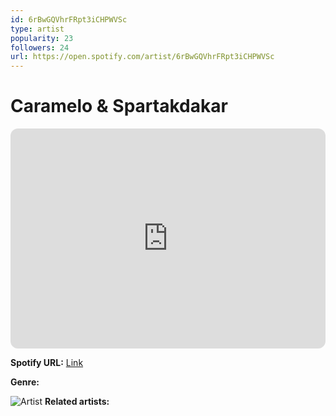 ```yaml
---
id: 6rBwGQVhrFRpt3iCHPWVSc
type: artist
popularity: 23
followers: 24
url: https://open.spotify.com/artist/6rBwGQVhrFRpt3iCHPWVSc
---
```

# Caramelo & Spartakdakar

<iframe style="border-radius:12px" src="https://open.spotify.com/embed/artist/6rBwGQVhrFRpt3iCHPWVSc" width="100%" height="352" frameBorder="0" allowfullscreen="" allow="autoplay; clipboard-write; encrypted-media; fullscreen; picture-in-picture" loading="lazy"></iframe>

**Spotify URL:** [Link](https://open.spotify.com/artist/6rBwGQVhrFRpt3iCHPWVSc)

**Genre:** 

![Artist](https://i.scdn.co/image/ab67616d0000b273e9573e82d303840b6fabb5c9)
**Related artists:**

